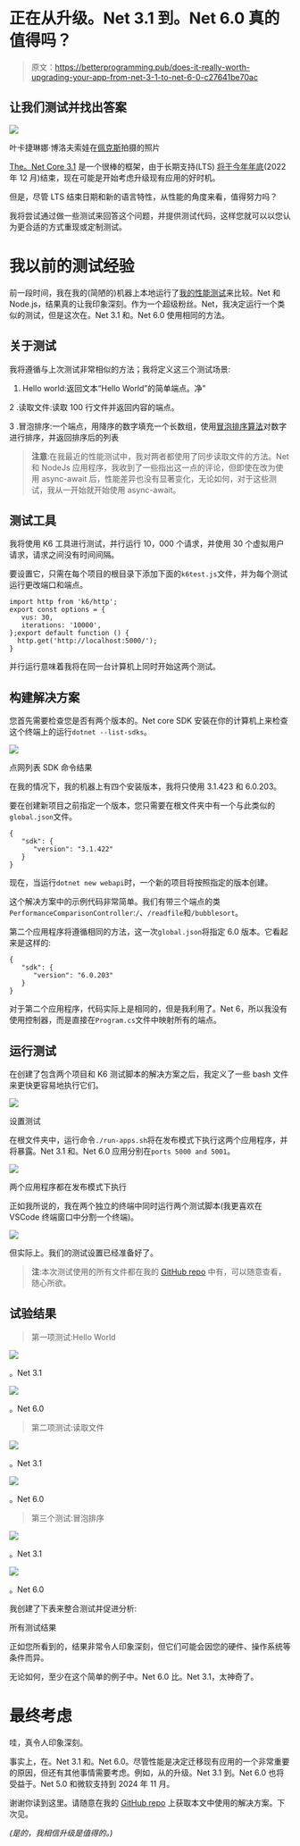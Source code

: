 # 正在从升级。Net 3.1 到。Net 6.0 真的值得吗？

> 原文：<https://betterprogramming.pub/does-it-really-worth-upgrading-your-app-from-net-3-1-to-net-6-0-c27641be70ac>

## 让我们测试并找出答案

![](img/ed29340145c16f2ef98c58929c1ca64e.png)

叶卡捷琳娜·博洛夫索娃在[佩克斯](https://www.pexels.com/)拍摄的照片

[The。Net Core 3.1](https://dotnet.microsoft.com/en-us/download/dotnet/3.1) 是一个很棒的框架，由于长期支持(LTS) [将于今年年底](https://docs.microsoft.com/en-us/lifecycle/products/microsoft-net-and-net-core)(2022 年 12 月)结束，现在可能是开始考虑升级现有应用的好时机。

但是，尽管 LTS 结束日期和新的语言特性，从性能的角度来看，值得努力吗？

我将尝试通过做一些测试来回答这个问题，并提供测试代码，这样您就可以以您认为更合适的方式重现或定制测试。

# 我以前的测试经验

前一段时间，我在我的(简陋的)机器上本地运行了[我的性能测试](/what-is-faster-net-or-node-js-449a3c315407)来比较。Net 和 Node.js，结果真的让我印象深刻。作为一个超级粉丝。Net，我决定运行一个类似的测试，但是这次在。Net 3.1 和。Net 6.0 使用相同的方法。

## 关于测试

我将遵循与上次测试非常相似的方法；我将定义这三个测试场景:

1.  Hello world:返回文本“Hello World”的简单端点。净”

2 .读取文件:读取 100 行文件并返回内容的端点。

3 .冒泡排序:一个端点，用降序的数字填充一个长数组，使用[冒泡排序算法](https://en.wikipedia.org/wiki/Bubble_sort)对数字进行排序，并返回排序后的列表

> **注意**:在我最近的性能测试中，我对两者都使用了同步读取文件的方法。Net 和 NodeJs 应用程序，我收到了一些指出这一点的评论，但即使在改为使用 async-await 后，性能差异也没有显著变化，无论如何，对于这些测试，我从一开始就开始使用 async-await。

## 测试工具

我将使用 K6 工具进行测试，并行运行 10，000 个请求，并使用 30 个虚拟用户请求，请求之间没有时间间隔。

要设置它，只需在每个项目的根目录下添加下面的`k6test.js`文件，并为每个测试运行更改端口和端点。

```
import http from 'k6/http';
export const options = {
   vus: 30,
   iterations: '10000',
};export default function () {
  http.get('http://localhost:5000/');
}
```

并行运行意味着我将在同一台计算机上同时开始这两个测试。

## 构建解决方案

您首先需要检查您是否有两个版本的。Net core SDK 安装在你的计算机上来检查这个终端上的运行`dotnet --list-sdks`。

![](img/aad99e2c2f0de5d877f7228b7fea0bf2.png)

点网列表 SDK 命令结果

在我的情况下，我的机器上有四个安装版本，我将只使用 3.1.423 和 6.0.203。

要在创建新项目之前指定一个版本，您只需要在根文件夹中有一个与此类似的`global.json`文件。

```
{
   "sdk": {
      "version": "3.1.422"
   }
}
```

现在，当运行`dotnet new webapi`时，一个新的项目将按照指定的版本创建。

这个解决方案中的示例代码非常简单。我们有带三个端点的类`PerformanceComparisonController`:`/`、`/readfile`和`/bubblesort`。

第二个应用程序将遵循相同的方法，这一次`global.json`将指定 6.0 版本。它看起来是这样的:

```
{
   "sdk": {
      "version": "6.0.203"
   }
}
```

对于第二个应用程序，代码实际上是相同的，但是我利用了。Net 6，所以我没有使用控制器，而是直接在`Program.cs`文件中映射所有的端点。

## 运行测试

在创建了包含两个项目和 K6 测试脚本的解决方案之后，我定义了一些 bash 文件来更快更容易地执行它们。

![](img/f55e57c89ffa56f627782ccf0b58e10e.png)

设置测试

在根文件夹中，运行命令`./run-apps.sh`将在发布模式下执行这两个应用程序，并将暴露。Net 3.1 和。Net 6.0 应用分别在`ports 5000 and 5001`。

![](img/1f647a138ed3717ba748eeecf8f97702.png)

两个应用程序都在发布模式下执行

正如我所说的，我在两个独立的终端中同时运行两个测试脚本(我更喜欢在 VSCode 终端窗口中分割一个终端)。

![](img/5b9d56f7e3be6c074200fe7b288d1c89.png)

但实际上。我们的测试设置已经准备好了。

> **注**:本次测试使用的所有文件都在我的 [GitHub repo](https://github.com/edsondiasalves/dotnet-core-comparison) 中有，可以随意查看，随心所欲。

## 试验结果

> 第一项测试:Hello World

![](img/24186978cae4f8e95ef152ba1b2a584f.png)

。Net 3.1

![](img/dd24cd7a0d255666ad63306c1002c243.png)

。Net 6.0

> 第二项测试:读取文件

![](img/273f9a30594b883de592daff77187528.png)

。Net 3.1

![](img/978eb290cf51ed8ae2cbb71f25e96e0b.png)

。Net 6.0

> 第三个测试:冒泡排序

![](img/cf0013db314ca5e5c92bde86c9edede6.png)

。Net 3.1

![](img/e1658cf406fb2b176d26a432a518c24b.png)

。Net 6.0

我创建了下表来整合测试并促进分析:

所有测试结果

正如您所看到的，结果非常令人印象深刻，但它们可能会因您的硬件、操作系统等条件而异。

无论如何，至少在这个简单的例子中。Net 6.0 比。Net 3.1，太神奇了。

# 最终考虑

哇，真令人印象深刻。

事实上，在。Net 3.1 和。Net 6.0。尽管性能是决定迁移现有应用的一个非常重要的原因，但还有其他事情需要考虑。例如，从的升级。Net 3.1 到。Net 6.0 也将受益于。Net 5.0 和微软支持到 2024 年 11 月。

谢谢你读到这里。请随意在我的 [GitHub repo](https://github.com/edsondiasalves/dotnet-core-comparison) 上获取本文中使用的解决方案。下次见。

*(是的，我相信升级是值得的。)*
